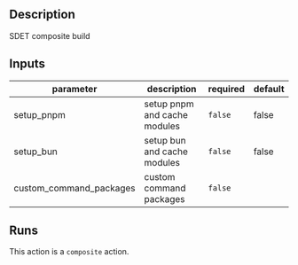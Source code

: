<!-- action-docs-description -->
## Description

SDET composite build
<!-- action-docs-description -->

<!-- action-docs-inputs -->
## Inputs

| parameter | description | required | default |
| --- | --- | --- | --- |
| setup_pnpm | setup pnpm and cache modules | `false` | false |
| setup_bun | setup bun and cache modules | `false` | false |
| custom_command_packages | custom command packages | `false` |  |
<!-- action-docs-inputs -->

<!-- action-docs-runs -->
## Runs

This action is a `composite` action.
<!-- action-docs-runs -->
